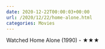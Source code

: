 ```yaml
---
date: 2020-12-22T00:00:03+00:00
url: /2020/12/22/home-alone.html
categories: Movies
---
```

Watched Home Alone (1990) - ★★★




